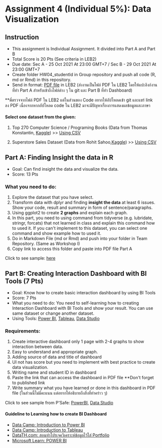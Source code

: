 # Assignment 4 (Individual 5%): Data Visualization

## Instruction

- This assignment is Individual Assignment. It divided into Part A and Part B
- Total Score is 20 Pts (See criteria in LEB2)
- Due date: Sec A - 25 Oct 2021 At 23:00 GMT+7 / Sec B - 29 Oct 2021 At 23:00 GMT+7
- Create folder HW04_studentId in Group repository and push all code (R, md or Rmd) in this repository.
- Send in format: [PDF file](https://github.com/safesit23/INT214-Statistics/blob/main/assignment/HW04_SamplePdf.pdf) in LEB2 (ส่งงานเป็นไฟล์ PDF ใน LEB2 โดยให้แปะลิงก์งานที่ทำ Part A สำหรับเข้าถึงไฟล์ต่าง ๆ ใน git และ Part B ที่ทำ Dashboard) 
 
**พี่ตรวจจากไฟล์ PDF ใน LEB2 แต่ในส่วนของ Code อยากให้อัปโหลดเข้า git และแชร์ link ลง PDF เนื่องจากหากอัปโหลด code ใน LEB2 มาจะมีปัญหาเรื่องการแสดงผลข้อมูลและภาษา

#### Select one dataset from the given:

1. Top 270 Computer Science / Programing Books (Data from Thomas Konstantin, [Kaggle](https://www.kaggle.com/thomaskonstantin/top-270-rated-computer-science-programing-books)) >> [Using CSV](https://raw.githubusercontent.com/safesit23/INT214-Statistics/main/datasets/prog_book.csv)

2. Superstore Sales Dataset (Data from Rohit Sahoo,[Kaggle](https://www.kaggle.com/rohitsahoo/sales-forecasting)) >> [Using CSV](https://raw.githubusercontent.com/safesit23/INT214-Statistics/main/datasets/superstore_sales.csv)

## Part A: Finding Insight the data in R

- Goal: Can find insight the data and visualize the data.
- Score: 13 Pts

### What you need to do:

1. Explore the dataset that you have select.
2. Transform data with dplyr and finding **insight the data** at least 6 issues. Show your code, result and summary in form of sentence/paragraphs.
3. Using ggplot2 to create **2 graphs** and explain each graph.
4. In this part, you need to using command from tidyverse (e.g. lubridate, stringr, forcats) that not learned in class and explain this command how to used it. If you can't implement to this dataset, you can select one command and show example how to used it.
5. Do in Markdown File (md or Rmd) and push into your folder in Team Repository. (Same as Workshop I)
6. Copy link to access this folder and paste into PDF file Part A

Click to see sample: [here](https://github.com/sit-2021-int214/int214-template/tree/main/assignment/HW04_studentId)

## Part B: Creating Interaction Dashboard with BI Tools (7 Pts)

- Goal: Know how to create basic interaction dashboard by using BI Tools
- Score: 7 Pts
- What you need to do: You need to self-learning how to creating Interaction Dashboard with BI Tools and show your result. You can use same dataset or change another dataset.
- Using Tools: [Power BI](https://powerbi.microsoft.com/en-au/), [Tableau](https://www.tableau.com/academic/students), [Data Studio](https://datastudio.google.com/)

### Requirements:
1. Create interactive dashboard only 1 page with 2-4 graphs to show interaction between data.
2. Easy to understand and appropriate graph.
3. Adding source of data and title of dashboard
4. UI not has score but you need to implement with best practice to create data visualization.
5. Writing name and student ID in dashboard
6. Paste the link that can access the dashboard in PDF file **Don't forget to published link
7. Write summary what you have learned or done in this dashboard in PDF file (ในส่วนนี้ไม่มีคะแนน แต่อยากให้อธิบายถึงสิ่งที่ทำคร่าว ๆ)

Click to see sample from P'Safe: [PowerBI](https://app.powerbi.com/view?r=eyJrIjoiNTdmNWY5YTAtOGFmZi00YzczLTkzMmEtYjg3OTEwMzMwNmVmIiwidCI6IjZmNDQzMmRjLTIwZDItNDQxZC1iMWRiLWFjMzM4MGJhNjMzZCIsImMiOjEwfQ%3D%3D),
[Data Studio](https://datastudio.google.com/reporting/224c53b1-e078-4f50-9614-463d9550d6c4)

#### Guideline to Learning how to create BI Dashboard

- [Data Camp: Introduction to Power BI](https://learn.datacamp.com/courses/introduction-to-power-bi)
- [Data Camp: Introduction to Tableau](https://www.datacamp.com/courses/introduction-to-tableau)
- [DataTH.com: สอนทำโปรเจควิเคราะห์ข้อมูลไว้ใส่ Portfolio](https://data.go.th/blog/portfolio-10)
- [Microsoft Learn: POWER BI](https://docs.microsoft.com/en-us/learn/powerplatform/power-bi)
